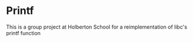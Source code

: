# Printf

This is a group project at Holberton School for a reimplementation of libc's printf function